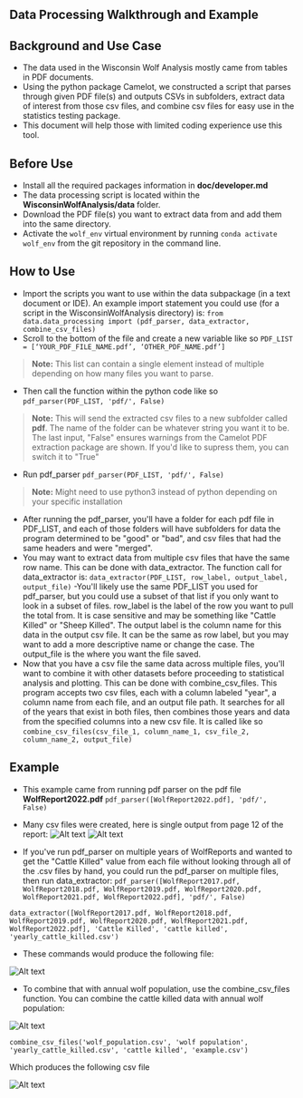 ## Data Processing Walkthrough and Example 

## Background and Use Case
- The data used in the Wisconsin Wolf Analysis mostly came from tables in PDF documents.
- Using the python package Camelot, we constructed a script that parses through given PDF file(s) and outputs CSVs in subfolders, extract data of interest from those csv files, and combine csv files for easy use in the statistics testing package.
- This document will help those with limited coding experience use this tool.

## Before Use

- Install all the required packages information in **doc/developer.md**
- The data processing script is located within the **WisconsinWolfAnalysis/data** folder.
- Download the PDF file(s) you want to extract data from and add them into the same directory.
- Activate the `wolf_env` virtual environment by running `conda activate wolf_env` from the git repository in the command line. 


## How to Use

- Import the scripts you want to use within the data subpackage (in a text document or IDE). An example import statement you could use (for a script in the WisconsinWolfAnalysis directory) is: `from data.data_processing import (pdf_parser, data_extractor, combine_csv_files)`
- Scroll to the bottom of the file and create a new variable like so
`PDF_LIST = [‘YOUR_PDF_FILE_NAME.pdf’, ‘OTHER_PDF_NAME.pdf’]`
> **Note:** This list can contain a single element instead of multiple depending on how many files you want to parse.
- Then call the function within the python code like so
`pdf_parser(PDF_LIST, 'pdf/', False)`
>**Note:** This will send the extracted csv files to a new subfolder called **pdf**. The name of the folder can be whatever string you want it to be. The last input, "False" ensures warnings from the Camelot PDF extraction package are shown. If you'd like to supress them, you can switch it to "True"
- Run pdf_parser 
`pdf_parser(PDF_LIST, 'pdf/', False)`
>**Note:** Might need to use python3 instead of python depending on your specific installation 
- After running the pdf_parser, you'll have a folder for each pdf file in PDF_LIST, and each of those folders will have subfolders for data the program determined to be "good" or "bad", and csv files that had the same headers and were "merged".
- You may want to extract data from multiple csv files that have the same row name. This can be done with data_extractor. The function call for data_extractor is:
`data_extractor(PDF_LIST, row_label, output_label, output_file)`
-You'll likely use the same PDF_LIST you used for pdf_parser, but you could use a subset of that list if you only want to look in a subset of files. row_label is the label of the row you want to pull the total from. It is case sensitive and may be something like "Cattle Killed" or "Sheep Killed". The output label is the column name for this data in the output csv file. It can be the same as row label, but you may want to add a more descriptive name or change the case. The output_file is the where you want the file saved.
- Now that you have a csv file the same data across multiple files, you'll want to combine it with other datasets before proceeding to statistical analysis and plotting. This can be done with combine_csv_files. This program accepts two csv files, each with a column labeled "year", a column name from each file, and an output file path. It searches for all of the years that exist in both files, then combines those years and data from the specified columns into a new csv file. It is called like so
`combine_csv_files(csv_file_1, column_name_1, csv_file_2, column_name_2, output_file)`
 
## Example 
- This example came from running pdf parser on the pdf file **WolfReport2022.pdf**
`pdf_parser([WolfReport2022.pdf], 'pdf/', False)`
- Many csv files were created, here is single output from page 12 of the report:
![Alt text](pdf_parser_example_input.JPG  "PDF version")
![Alt text](pdf_parser_example_output.JPG  "CSV version")

- If you've run pdf_parser on multiple years of WolfReports and wanted to get the "Cattle Killed" value from each file without looking through all of the .csv files by hand, you could run the pdf_parser on multiple files, then run data_extractor:
`pdf_parser([WolfReport2017.pdf, WolfReport2018.pdf, WolfReport2019.pdf, WolfReport2020.pdf, WolfReport2021.pdf, WolfReport2022.pdf], 'pdf/', False)`

`data_extractor([WolfReport2017.pdf, WolfReport2018.pdf, WolfReport2019.pdf, WolfReport2020.pdf, WolfReport2021.pdf, WolfReport2022.pdf], 'Cattle Killed', 'cattle killed', 'yearly_cattle_killed.csv')`

- These commands would produce the following file:

![Alt text](data_extractor_output.jpg  "Extracted Data")

- To combine that with annual wolf population, use the combine_csv_files function. You can combine the cattle killed data with annual wolf population:

![Alt text](csv_combiner_input.jpg  "Wolf Population")

`combine_csv_files('wolf_population.csv', 'wolf population', 'yearly_cattle_killed.csv', 'cattle killed', 'example.csv')`

Which produces the following csv file

![Alt text](csv_combiner_output.jpg  "Combined CSV File")

